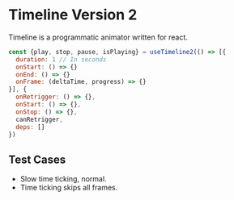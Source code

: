 # Timeline Version 2

Timeline is a programmatic animator written for react.

```jsx
const {play, stop, pause, isPlaying} = useTimeline2(() => [{
  duration: 1 // In seconds
  onStart: () => {}
  onEnd: () => {}
  onFrame: (deltaTime, progress) => {}
}], {
  onRetrigger: () => {},
  onStart: () => {},
  onStop: () => {},
  canRetrigger,
  deps: []
})
```

## Test Cases

- Slow time ticking, normal.
- Time ticking skips all frames.
